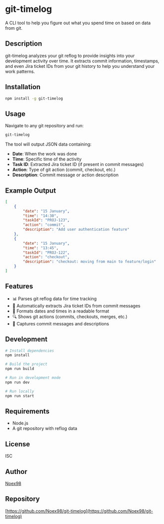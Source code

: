 # git-timelog

A CLI tool to help you figure out what you spend time on based on data from git.

## Description

git-timelog analyzes your git reflog to provide insights into your development activity over time. It extracts commit information, timestamps, and even Jira ticket IDs from your git history to help you understand your work patterns.

## Installation

```bash
npm install -g git-timelog
```

## Usage

Navigate to any git repository and run:

```bash
git-timelog
```

The tool will output JSON data containing:

-   **Date**: When the work was done
-   **Time**: Specific time of the activity
-   **Task ID**: Extracted Jira ticket ID (if present in commit messages)
-   **Action**: Type of git action (commit, checkout, etc.)
-   **Description**: Commit message or action description

## Example Output

```json
[
    {
        "date": "15 January",
        "time": "14:30",
        "taskId": "PROJ-123",
        "action": "commit",
        "description": "Add user authentication feature"
    },
    {
        "date": "15 January",
        "time": "13:45",
        "taskId": "PROJ-122",
        "action": "checkout",
        "description": "checkout: moving from main to feature/login"
    }
]
```

## Features

-   📊 Parses git reflog data for time tracking
-   🎫 Automatically extracts Jira ticket IDs from commit messages
-   📅 Formats dates and times in a readable format
-   🔍 Shows git actions (commits, checkouts, merges, etc.)
-   📝 Captures commit messages and descriptions

## Development

```bash
# Install dependencies
npm install

# Build the project
npm run build

# Run in development mode
npm run dev

# Run locally
npm run start
```

## Requirements

-   Node.js
-   A git repository with reflog data

## License

ISC

## Author

[Noex98](https://github.com/Noex98)

## Repository

[https://github.com/Noex98/git-timelog](https://github.com/Noex98/git-timelog)
